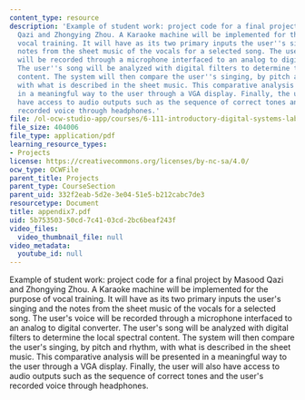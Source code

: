 ```yaml
---
content_type: resource
description: 'Example of student work: project code for a final project by Masood
  Qazi and Zhongying Zhou. A Karaoke machine will be implemented for the purpose of
  vocal training. It will have as its two primary inputs the user''s singing and the
  notes from the sheet music of the vocals for a selected song. The user''s voice
  will be recorded through a microphone interfaced to an analog to digital converter.
  The user''s song will be analyzed with digital filters to determine the local spectral
  content. The system will then compare the user''s singing, by pitch and rhythm,
  with what is described in the sheet music. This comparative analysis will be presented
  in a meaningful way to the user through a VGA display. Finally, the user will also
  have access to audio outputs such as the sequence of correct tones and the user''s
  recorded voice through headphones.'
file: /ol-ocw-studio-app/courses/6-111-introductory-digital-systems-laboratory-spring-2006/5b75350350cd7c4103cd2bc6beaf243f_appendix7.pdf
file_size: 404006
file_type: application/pdf
learning_resource_types:
- Projects
license: https://creativecommons.org/licenses/by-nc-sa/4.0/
ocw_type: OCWFile
parent_title: Projects
parent_type: CourseSection
parent_uid: 332f2eab-5d2e-3e04-51e5-b212cabc7de3
resourcetype: Document
title: appendix7.pdf
uid: 5b753503-50cd-7c41-03cd-2bc6beaf243f
video_files:
  video_thumbnail_file: null
video_metadata:
  youtube_id: null
---
```

Example of student work: project code for a final project by Masood Qazi and Zhongying Zhou. A Karaoke machine will be implemented for the purpose of vocal training. It will have as its two primary inputs the user's singing and the notes from the sheet music of the vocals for a selected song. The user's voice will be recorded through a microphone interfaced to an analog to digital converter. The user's song will be analyzed with digital filters to determine the local spectral content. The system will then compare the user's singing, by pitch and rhythm, with what is described in the sheet music. This comparative analysis will be presented in a meaningful way to the user through a VGA display. Finally, the user will also have access to audio outputs such as the sequence of correct tones and the user's recorded voice through headphones.